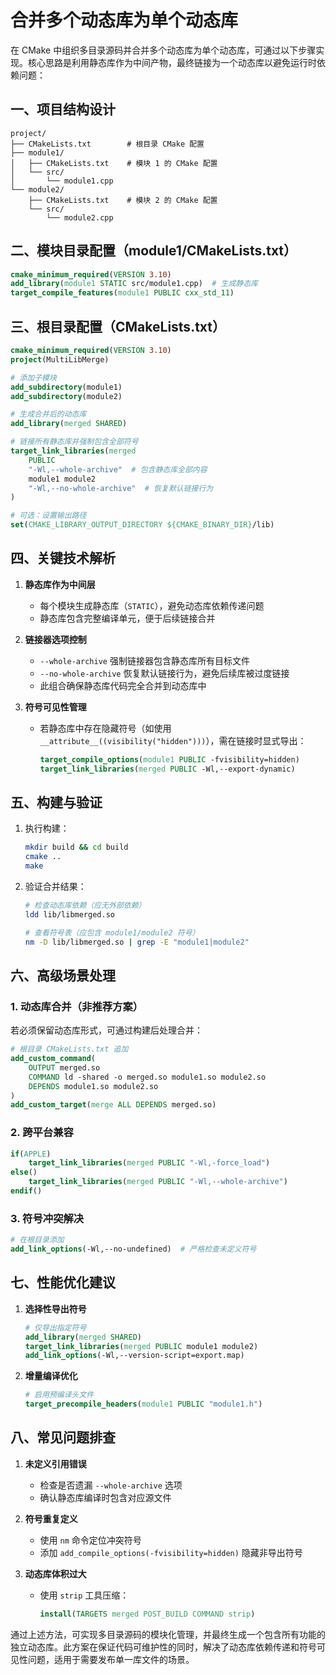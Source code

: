 # 合并多个动态库为单个动态库

在 CMake 中组织多目录源码并合并多个动态库为单个动态库，可通过以下步骤实现。核心思路是利用静态库作为中间产物，最终链接为一个动态库以避免运行时依赖问题：

## 一、项目结构设计
```
project/
├── CMakeLists.txt        # 根目录 CMake 配置
├── module1/
│   ├── CMakeLists.txt    # 模块 1 的 CMake 配置
│   └── src/
│       └── module1.cpp
└── module2/
    ├── CMakeLists.txt    # 模块 2 的 CMake 配置
    └── src/
        └── module2.cpp
```

## 二、模块目录配置（module1/CMakeLists.txt）
```cmake
cmake_minimum_required(VERSION 3.10)
add_library(module1 STATIC src/module1.cpp)  # 生成静态库
target_compile_features(module1 PUBLIC cxx_std_11)
```

## 三、根目录配置（CMakeLists.txt）
```cmake
cmake_minimum_required(VERSION 3.10)
project(MultiLibMerge)

# 添加子模块
add_subdirectory(module1)
add_subdirectory(module2)

# 生成合并后的动态库
add_library(merged SHARED)

# 链接所有静态库并强制包含全部符号
target_link_libraries(merged 
    PUBLIC 
    "-Wl,--whole-archive"  # 包含静态库全部内容
    module1 module2
    "-Wl,--no-whole-archive"  # 恢复默认链接行为
)

# 可选：设置输出路径
set(CMAKE_LIBRARY_OUTPUT_DIRECTORY ${CMAKE_BINARY_DIR}/lib)
```

## 四、关键技术解析
1. **静态库作为中间层**
   - 每个模块生成静态库（`STATIC`），避免动态库依赖传递问题
   - 静态库包含完整编译单元，便于后续链接合并

2. **链接器选项控制**
   - `--whole-archive` 强制链接器包含静态库所有目标文件
   - `--no-whole-archive` 恢复默认链接行为，避免后续库被过度链接
   - 此组合确保静态库代码完全合并到动态库中

3. **符号可见性管理**
   - 若静态库中存在隐藏符号（如使用 `__attribute__((visibility("hidden")))`），需在链接时显式导出：
     ```cmake
     target_compile_options(module1 PUBLIC -fvisibility=hidden)
     target_link_libraries(merged PUBLIC -Wl,--export-dynamic)
     ```

## 五、构建与验证
1. 执行构建：
   ```bash
   mkdir build && cd build
   cmake ..
   make
   ```

2. 验证合并结果：
   ```bash
   # 检查动态库依赖（应无外部依赖）
   ldd lib/libmerged.so

   # 查看符号表（应包含 module1/module2 符号）
   nm -D lib/libmerged.so | grep -E "module1|module2"
   ```

## 六、高级场景处理
### 1. 动态库合并（非推荐方案）
若必须保留动态库形式，可通过构建后处理合并：
```cmake
# 根目录 CMakeLists.txt 追加
add_custom_command(
    OUTPUT merged.so
    COMMAND ld -shared -o merged.so module1.so module2.so
    DEPENDS module1.so module2.so
)
add_custom_target(merge ALL DEPENDS merged.so)
```

### 2. 跨平台兼容
```cmake
if(APPLE)
    target_link_libraries(merged PUBLIC "-Wl,-force_load")
else()
    target_link_libraries(merged PUBLIC "-Wl,--whole-archive")
endif()
```

### 3. 符号冲突解决
```cmake
# 在根目录添加
add_link_options(-Wl,--no-undefined)  # 严格检查未定义符号
```

## 七、性能优化建议
1. **选择性导出符号**
   ```cmake
   # 仅导出指定符号
   add_library(merged SHARED)
   target_link_libraries(merged PUBLIC module1 module2)
   add_link_options(-Wl,--version-script=export.map)
   ```

2. **增量编译优化**
   ```cmake
   # 启用预编译头文件
   target_precompile_headers(module1 PUBLIC "module1.h")
   ```

## 八、常见问题排查
1. **未定义引用错误**
   - 检查是否遗漏 `--whole-archive` 选项
   - 确认静态库编译时包含对应源文件

2. **符号重复定义**
   - 使用 `nm` 命令定位冲突符号
   - 添加 `add_compile_options(-fvisibility=hidden)` 隐藏非导出符号

3. **动态库体积过大**
   - 使用 `strip` 工具压缩：
     ```cmake
     install(TARGETS merged POST_BUILD COMMAND strip)
     ```

通过上述方法，可实现多目录源码的模块化管理，并最终生成一个包含所有功能的独立动态库。此方案在保证代码可维护性的同时，解决了动态库依赖传递和符号可见性问题，适用于需要发布单一库文件的场景。